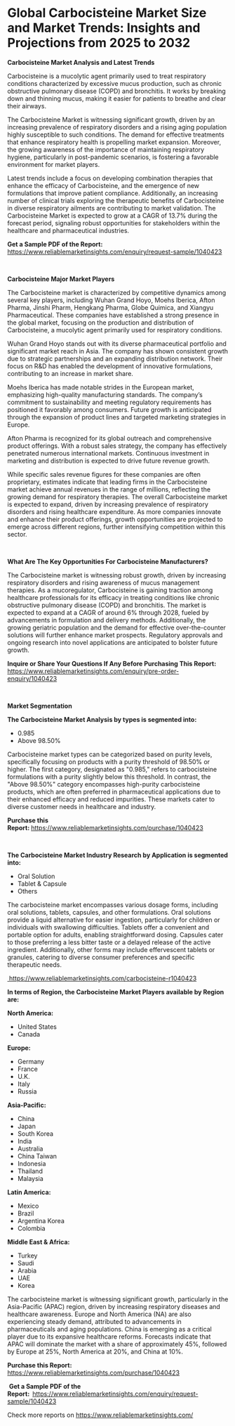 <p><h1>Global Carbocisteine Market Size and Market Trends: Insights and Projections from 2025 to 2032</h1></p><p><strong>Carbocisteine Market Analysis and Latest Trends</strong></p>
<p><p>Carbocisteine is a mucolytic agent primarily used to treat respiratory conditions characterized by excessive mucus production, such as chronic obstructive pulmonary disease (COPD) and bronchitis. It works by breaking down and thinning mucus, making it easier for patients to breathe and clear their airways.</p><p>The Carbocisteine Market is witnessing significant growth, driven by an increasing prevalence of respiratory disorders and a rising aging population highly susceptible to such conditions. The demand for effective treatments that enhance respiratory health is propelling market expansion. Moreover, the growing awareness of the importance of maintaining respiratory hygiene, particularly in post-pandemic scenarios, is fostering a favorable environment for market players.</p><p>Latest trends include a focus on developing combination therapies that enhance the efficacy of Carbocisteine, and the emergence of new formulations that improve patient compliance. Additionally, an increasing number of clinical trials exploring the therapeutic benefits of Carbocisteine in diverse respiratory ailments are contributing to market validation. The Carbocisteine Market is expected to grow at a CAGR of 13.7% during the forecast period, signaling robust opportunities for stakeholders within the healthcare and pharmaceutical industries.</p></p>
<p><strong>Get a Sample PDF of the Report:&nbsp;</strong> <a href="https://www.reliablemarketinsights.com/enquiry/request-sample/1040423?utm_campaign=1512&utm_medium=2&utm_source=Github&utm_content=ia&utm_term=30012025&utm_id=carbocisteine">https://www.reliablemarketinsights.com/enquiry/request-sample/1040423</a></p>
<p>&nbsp;</p>
<p><strong>Carbocisteine Major Market Players</strong></p>
<p><p>The Carbocisteine market is characterized by competitive dynamics among several key players, including Wuhan Grand Hoyo, Moehs Iberica, Afton Pharma, Jinshi Pharm, Hengkang Pharma, Globe Quimica, and Xiangyu Pharmaceutical. These companies have established a strong presence in the global market, focusing on the production and distribution of Carbocisteine, a mucolytic agent primarily used for respiratory conditions.</p><p>Wuhan Grand Hoyo stands out with its diverse pharmaceutical portfolio and significant market reach in Asia. The company has shown consistent growth due to strategic partnerships and an expanding distribution network. Their focus on R&D has enabled the development of innovative formulations, contributing to an increase in market share.</p><p>Moehs Iberica has made notable strides in the European market, emphasizing high-quality manufacturing standards. The company’s commitment to sustainability and meeting regulatory requirements has positioned it favorably among consumers. Future growth is anticipated through the expansion of product lines and targeted marketing strategies in Europe.</p><p>Afton Pharma is recognized for its global outreach and comprehensive product offerings. With a robust sales strategy, the company has effectively penetrated numerous international markets. Continuous investment in marketing and distribution is expected to drive future revenue growth.</p><p>While specific sales revenue figures for these companies are often proprietary, estimates indicate that leading firms in the Carbocisteine market achieve annual revenues in the range of millions, reflecting the growing demand for respiratory therapies. The overall Carbocisteine market is expected to expand, driven by increasing prevalence of respiratory disorders and rising healthcare expenditure. As more companies innovate and enhance their product offerings, growth opportunities are projected to emerge across different regions, further intensifying competition within this sector.</p></p>
<p>&nbsp;</p>
<p><strong>What Are The Key Opportunities For Carbocisteine Manufacturers?</strong></p>
<p><p>The Carbocisteine market is witnessing robust growth, driven by increasing respiratory disorders and rising awareness of mucus management therapies. As a mucoregulator, Carbocisteine is gaining traction among healthcare professionals for its efficacy in treating conditions like chronic obstructive pulmonary disease (COPD) and bronchitis. The market is expected to expand at a CAGR of around 6% through 2028, fueled by advancements in formulation and delivery methods. Additionally, the growing geriatric population and the demand for effective over-the-counter solutions will further enhance market prospects. Regulatory approvals and ongoing research into novel applications are anticipated to bolster future growth.</p></p>
<p><strong>Inquire or Share Your Questions If Any Before Purchasing This Report:</strong> <a href="https://www.reliablemarketinsights.com/enquiry/pre-order-enquiry/1040423?utm_campaign=1512&utm_medium=2&utm_source=Github&utm_content=ia&utm_term=30012025&utm_id=carbocisteine">https://www.reliablemarketinsights.com/enquiry/pre-order-enquiry/1040423</a></p>
<p>&nbsp;</p>
<p><strong>Market Segmentation</strong></p>
<p><strong>The Carbocisteine Market Analysis by types is segmented into:</strong></p>
<p><ul><li>0.985</li><li>Above 98.50%</li></ul></p>
<p><p>Carbocisteine market types can be categorized based on purity levels, specifically focusing on products with a purity threshold of 98.50% or higher. The first category, designated as "0.985," refers to carbocisteine formulations with a purity slightly below this threshold. In contrast, the "Above 98.50%" category encompasses high-purity carbocisteine products, which are often preferred in pharmaceutical applications due to their enhanced efficacy and reduced impurities. These markets cater to diverse customer needs in healthcare and industry.</p></p>
<p><strong>Purchase this Report:&nbsp;</strong><a href="https://www.reliablemarketinsights.com/purchase/1040423?utm_campaign=1512&utm_medium=2&utm_source=Github&utm_content=ia&utm_term=30012025&utm_id=carbocisteine">https://www.reliablemarketinsights.com/purchase/1040423</a></p>
<p>&nbsp;</p>
<p><strong>The Carbocisteine Market Industry Research by Application is segmented into:</strong></p>
<p><ul><li>Oral Solution</li><li>Tablet & Capsule</li><li>Others</li></ul></p>
<p><p>The carbocisteine market encompasses various dosage forms, including oral solutions, tablets, capsules, and other formulations. Oral solutions provide a liquid alternative for easier ingestion, particularly for children or individuals with swallowing difficulties. Tablets offer a convenient and portable option for adults, enabling straightforward dosing. Capsules cater to those preferring a less bitter taste or a delayed release of the active ingredient. Additionally, other forms may include effervescent tablets or granules, catering to diverse consumer preferences and specific therapeutic needs.</p></p>
<p><a href="https://www.reliablemarketinsights.com/carbocisteine-r1040423?utm_campaign=1512&utm_medium=2&utm_source=Github&utm_content=ia&utm_term=30012025&utm_id=carbocisteine">&nbsp;https://www.reliablemarketinsights.com/carbocisteine-r1040423</a></p>
<p><strong>In terms of Region, the Carbocisteine Market Players available by Region are:</strong></p>
<p>
    <p> <strong> North America: </strong>
        <ul>
            <li>United States</li>
            <li>Canada</li>
        </ul>
        </p> 
    <p> <strong> Europe: </strong>
        <ul>
            <li>Germany</li>
            <li>France</li>
            <li>U.K.</li>
            <li>Italy</li>
            <li>Russia</li>
        </ul>
        </p> 
    <p> <strong> Asia-Pacific: </strong>
        <ul>
            <li>China</li>
            <li>Japan</li>
            <li>South Korea</li>
            <li>India</li>
            <li>Australia</li>
            <li>China Taiwan</li>
            <li>Indonesia</li>
            <li>Thailand</li>
            <li>Malaysia</li>
        </ul>
        </p> 
    <p> <strong> Latin America: </strong>
        <ul>
            <li>Mexico</li>
            <li>Brazil</li>
            <li>Argentina Korea</li>
            <li>Colombia</li>
        </ul>
        </p> 
    <p> <strong> Middle East & Africa: </strong>
        <ul>
            <li>Turkey</li>
            <li>Saudi</li>
            <li>Arabia</li>
            <li>UAE</li>
            <li>Korea</li>
        </ul>
    </p>
    </p>
<p><p>The carbocisteine market is witnessing significant growth, particularly in the Asia-Pacific (APAC) region, driven by increasing respiratory diseases and healthcare awareness. Europe and North America (NA) are also experiencing steady demand, attributed to advancements in pharmaceuticals and aging populations. China is emerging as a critical player due to its expansive healthcare reforms. Forecasts indicate that APAC will dominate the market with a share of approximately 45%, followed by Europe at 25%, North America at 20%, and China at 10%.</p></p>
<p><strong>Purchase this Report: </strong><a href="https://www.reliablemarketinsights.com/purchase/1040423?utm_campaign=1512&utm_medium=2&utm_source=Github&utm_content=ia&utm_term=30012025&utm_id=carbocisteine">https://www.reliablemarketinsights.com/purchase/1040423</a></p>
<p>&nbsp;<strong>Get a Sample PDF of the Report:&nbsp;&nbsp;</strong><a href="https://www.reliablemarketinsights.com/enquiry/request-sample/1040423?utm_campaign=1512&utm_medium=2&utm_source=Github&utm_content=ia&utm_term=30012025&utm_id=carbocisteine">https://www.reliablemarketinsights.com/enquiry/request-sample/1040423</a></p>
<p><strong></strong></p>
<p>Check more reports on <a href="https://www.reliablemarketinsights.com/?utm_campaign=1512&utm_medium=2&utm_source=Github&utm_content=ia&utm_term=30012025&utm_id=carbocisteine">https://www.reliablemarketinsights.com/</a></p>